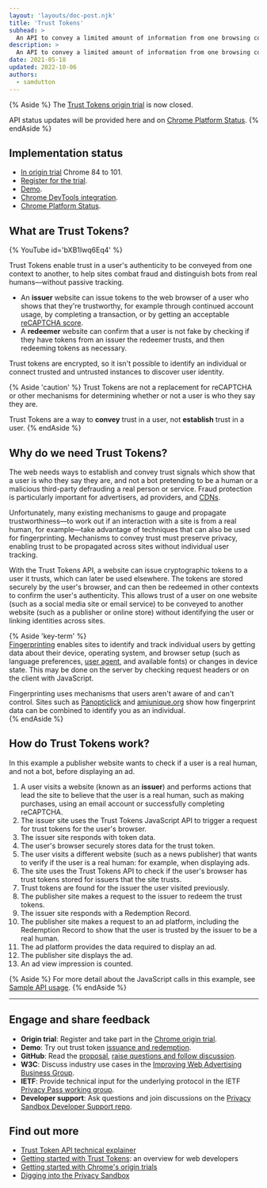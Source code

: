 ```yaml
---
layout: 'layouts/doc-post.njk'
title: 'Trust Tokens'
subhead: >
  An API to convey a limited amount of information from one browsing context to another (for example, across sites) to help combat fraud, without passive tracking.
description: >
  An API to convey a limited amount of information from one browsing context to another (for example, across sites) to help combat fraud, without passive tracking.
date: 2021-05-18
updated: 2022-10-06
authors:
  - samdutton
---
```


{% Aside %}
The [Trust Tokens origin trial](https://developer.chrome.com/origintrials/#/view_trial/2479231594867458049) is now closed.

API status updates will be provided here and on [Chrome Platform Status](https://www.chromestatus.com/feature/5078049450098688).
{% endAside %}

## Implementation status

* [In origin trial](https://web.dev/origin-trials/) Chrome 84 to 101.
* [Register for the trial](/origintrials/#/view_trial/2479231594867458049).
* [Demo](https://trust-token-demo.glitch.me/).
* [Chrome DevTools integration](https://developers.google.com/web/updates/2021/01/devtools?utm_source=devtools#trust-token).
* [Chrome Platform Status](https://www.chromestatus.com/feature/5078049450098688).

## What are Trust Tokens?

{% YouTube
  id='bXB1Iwq6Eq4' 
%}

Trust Tokens enable trust in a user's authenticity to be conveyed from one context to another, to 
help sites combat fraud and distinguish bots from real humans—without passive tracking.

* An **issuer** website can issue tokens to the web browser of a user who shows that they're
trustworthy, for example through continued account usage, by completing a transaction, or by getting
an acceptable [reCAPTCHA score](https://developers.google.com/recaptcha).
* A **redeemer** website can confirm that a user is not fake by checking if they have tokens from an 
issuer the redeemer trusts, and then redeeming tokens as necessary.

Trust tokens are encrypted, so it isn't possible to identify an individual or connect trusted and 
untrusted instances to discover user identity.

{% Aside 'caution' %}
Trust Tokens are not a replacement for reCAPTCHA or other mechanisms for determining whether or not 
a user is who they say they are.

Trust Tokens are a way to **convey** trust in a user, not **establish** trust in a user.
{% endAside %}


## Why do we need Trust Tokens?

The web needs ways to establish and convey trust signals which show that a user is who they say 
they are, and not a bot pretending to be a human or a malicious third-party defrauding a real person
or service. Fraud protection is particularly important for advertisers, ad providers, and 
[CDNs](https://www.cloudflare.com/en-gb/learning/cdn/what-is-a-cdn/).   

Unfortunately, many existing mechanisms to gauge and propagate trustworthiness—to work out if an 
interaction with a site is from a real human, for example—take advantage of techniques that can also 
be used for fingerprinting. Mechanisms to convey trust must preserve privacy, enabling trust to be 
propagated across sites without individual user tracking.

With the Trust Tokens API, a website can issue cryptographic tokens to a user it trusts, which can 
later be used elsewhere. The tokens are stored securely by the user's browser, and can then be 
redeemed in other contexts to confirm the user's authenticity. This allows trust of a user on one 
website (such as a social media site or email service) to be conveyed to another website (such as a 
publisher or online store) without identifying the user or linking identities across sites.
  
{% Aside 'key-term' %}  
[Fingerprinting](https://w3c.github.io/fingerprinting-guidance/#passive) enables sites to identify 
and track individual users by getting data about their device, operating system, and browser setup 
(such as language preferences, [user agent](https://developer.mozilla.org/docs/Web/API/NavigatorID/userAgent), and available fonts) or changes in device state. This may be done on the server by 
checking request headers or on the client with JavaScript.

Fingerprinting uses mechanisms that users aren't aware of and can't control. Sites such as 
[Panopticlick](https://panopticlick.eff.org/) and [amiunique.org](https://amiunique.org/) show how
fingerprint data can be combined to identify you as an individual.  
{% endAside %} 


## How do Trust Tokens work?

In this example a publisher website wants to check if a user is a real human, and not a bot, before displaying an ad.


1. A user visits a website (known as an **issuer**) and performs actions that lead the site to 
believe that the user is a real human, such as making purchases, using an email account or 
successfully completing reCAPTCHA.
1. The issuer site uses the Trust Tokens JavaScript API to trigger a request for trust tokens for 
the user's browser.
1. The issuer site responds with token data.
1. The user's browser securely stores data for the trust token.
1. The user visits a different website (such as a news publisher) that wants to verify if the user 
is a real human: for example, when displaying ads.
1. The site uses the Trust Tokens API to check if the user's browser has trust tokens stored for 
issuers that the site trusts.
1. Trust tokens are found for the issuer the user visited previously.
1. The publisher site makes a request to the issuer to redeem the trust tokens.
1. The issuer site responds with a Redemption Record.
1. The publisher site makes a request to an ad platform, including the Redemption Record to show 
that the user is trusted by the issuer to be a real human.
1. The ad platform provides the data required to display an ad.
1. The publisher site displays the ad.
1. An ad view impression is counted.

{% Aside %}
For more detail about the JavaScript calls in this example, see [Sample API usage](https://web.dev/trust-tokens/#sample-api-usage).
{% endAside %}

---

## Engage and share feedback

* **Origin trial**: Register and take part in the [Chrome origin trial](/origintrials/#/view_trial/2479231594867458049).
* **Demo**: Try out trust token [issuance and redemption](https://trust-token-demo.glitch.me/).
* **GitHub**: Read the [proposal](https://github.com/WICG/trust-token-api), [raise questions and 
follow discussion](https://github.com/WICG/trust-token-api/issues).
* **W3C**: Discuss industry use cases in the [Improving Web Advertising Business&nbsp;Group](https://www.w3.org/community/web-adv/participants).
* **IETF**: Provide technical input for the underlying protocol in the IETF 
[Privacy&nbsp;Pass&nbsp;working group](https://datatracker.ietf.org/wg/privacypass/about/).
* **Developer support**: Ask questions and join discussions on the 
[Privacy Sandbox Developer Support repo](https://github.com/GoogleChromeLabs/privacy-sandbox-dev-support).


## Find out more

* [Trust Token API technical explainer](https://github.com/dvorak42/trust-token-api)
* [Getting started with Trust Tokens](https://web.dev/trust-tokens/): an overview for web developers
* [Getting started with Chrome's origin trials](https://web.dev/origin-trials)
* [Digging into the Privacy Sandbox](https://web.dev/digging-into-the-privacy-sandbox)
